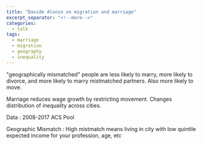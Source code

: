 ```yaml
---
title: "Davide Alonzo on migration and marriage"
excerpt_separator: "<!--more-->"
categories:
  - talk
tags:
  - marriage
  - migration
  - geography
  - inequality
---
```


"geographically mismatched" people are less likely to marry, more likely to divorce, and more likely to marry mistmatched partners. Also more likely to move.

Marriage reduces wage growth by restricting movement. Changes distribution of inequality across cities.

Data
: 2008-2017 ACS Pool

Geographic Mismatch
: High mistmatch means living in city with low quintile expected income for your profession, age, etc 
